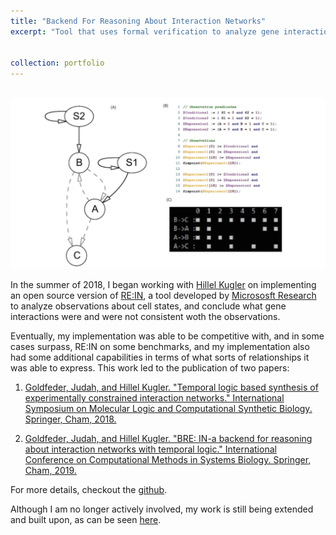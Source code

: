 ```yaml
---
title: "Backend For Reasoning About Interaction Networks"
excerpt: "Tool that uses formal verification to analyze gene interactions in cells.<br/><img src='/images/brein_big.png'>"


collection: portfolio
---
```

<br/><img src='/images/brein_big.png'>

In the summer of 2018, I began working with [Hillel Kugler](https://www.eng.biu.ac.il/hillelk/) on implementing an open source version of [RE:IN](https://www.microsoft.com/en-us/research/project/reasoning-engine-for-interaction-networks-rein/), a tool developed by [Micrososft Research](https://www.microsoft.com/en-us/research/) to analyze observations about cell states, and conclude what gene interactions were and were not consistent woth the observations. 

Eventually, my implementation was able to be competitive with, and in some cases surpass, RE:IN on some benchmarks, and my implementation also had some additional capabilities in terms of what sorts of relationships it was able to express. This work led to the publication of two papers:

1. [Goldfeder, Judah, and Hillel Kugler. "Temporal logic based synthesis of experimentally constrained interaction networks." International Symposium on Molecular Logic and Computational Synthetic Biology. Springer, Cham, 2018.](https://scholar.google.com/citations?view_op=view_citation&hl=en&user=WCjAGIgAAAAJ&citation_for_view=WCjAGIgAAAAJ:u-x6o8ySG0sC)

2. [Goldfeder, Judah, and Hillel Kugler. "BRE: IN-a backend for reasoning about interaction networks with temporal logic." International Conference on Computational Methods in Systems Biology. Springer, Cham, 2019.](https://scholar.google.com/citations?view_op=view_citation&hl=en&user=WCjAGIgAAAAJ&citation_for_view=WCjAGIgAAAAJ:u5HHmVD_uO8C)

For more details, checkout the [github](https://github.com/Jgoldfeder/BREIN).

Although I am no longer actively involved, my work is still being extended and built upon, as can be seen [here](https://github.com/razielsiegman/biu-cs-2021).
